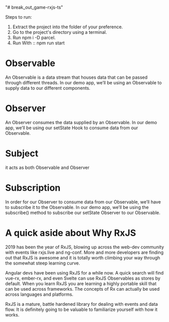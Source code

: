 "# break_out_game-rxjs-ts"

Steps to run:

1. Extract the project into the folder of your preference.
2. Go to the project's directory using a terminal.
3. Run npm i -D parcel.
4. Run With :: npm run start

# Observable

An Observable is a data stream that houses data that can be passed through different threads. In our demo app, we’ll be using an Observable to supply data to our different components.

# Observer

An Observer consumes the data supplied by an Observable. In our demo app, we’ll be using our setState Hook to consume data from our Observable.

# Subject

it acts as both Observable and Observer

# Subscription

In order for our Observer to consume data from our Observable, we’ll have to subscribe it to the Observable. In our demo app, we’ll be using the subscribe() method to subscribe our setState Observer to our Observable.

# A quick aside about Why RxJS

2019 has been the year of RxJS, blowing up across the web-dev community with events like rxjs.live and ng-conf. More and more developers are finding out that RxJS is awesome and it is totally worth climbing your way through the somewhat steep learning curve.

Angular devs have been using RxJS for a while now. A quick search will find vue-rx, ember-rx, and even Svelte can use RxJS Observables as stores by default. When you learn RxJS you are learning a highly portable skill that can be used across frameworks. The concepts of Rx can actually be used across languages and platforms.

RxJS is a mature, battle hardened library for dealing with events and data flow. It is definitely going to be valuable to familiarize yourself with how it works.
